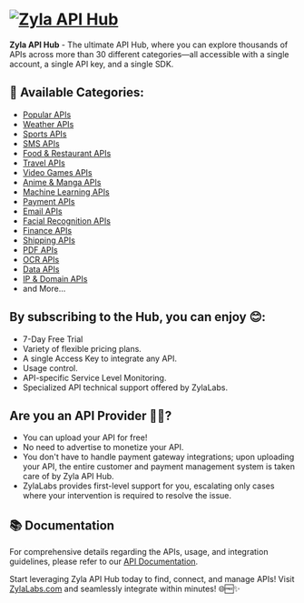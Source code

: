 # [![Zyla API Hub](https://zylalabs.com/img/logo-removebg-preview.png)](https://zylalabs.com/)

<!--start: description-->

**Zyla API Hub** - The ultimate API Hub, where you can explore thousands of APIs across more than 30 different categories—all accessible with a single account, a single API key, and a single SDK.

<!--end: description-->

<!--start: docs-->

## 🌟 Available Categories:
- [Popular APIs](https://zylalabs.com/api-marketplace/popular)
- [Weather APIs](https://zylalabs.com/api-marketplace/weather)
- [Sports APIs](https://zylalabs.com/api-marketplace/sports)
- [SMS APIs](https://zylalabs.com/api-marketplace/sms)
- [Food & Restaurant APIs](https://zylalabs.com/api-marketplace/food-restaurant)
- [Travel APIs](https://zylalabs.com/api-marketplace/travel)
- [Video Games APIs](https://zylalabs.com/api-marketplace/video-games)
- [Anime & Manga APIs](https://zylalabs.com/api-marketplace/anime-manga)
- [Machine Learning APIs](https://zylalabs.com/api-marketplace/machine-learning)
- [Payment APIs](https://zylalabs.com/api-marketplace/payment)
- [Email APIs](https://zylalabs.com/api-marketplace/email)
- [Facial Recognition APIs](https://zylalabs.com/api-marketplace/facial-recognition)
- [Finance APIs](https://zylalabs.com/api-marketplace/finance)
- [Shipping APIs](https://zylalabs.com/api-marketplace/shipping)
- [PDF APIs](https://zylalabs.com/api-marketplace/pdf)
- [OCR APIs](https://zylalabs.com/api-marketplace/ocr)
- [Data APIs](https://zylalabs.com/api-marketplace/data)
- [IP & Domain APIs](https://zylalabs.com/api-marketplace/ip-domain)
- and More...

## By subscribing to the Hub, you can enjoy 😊:

- 7-Day Free Trial
- Variety of flexible pricing plans.
- A single Access Key to integrate any API.
- Usage control.
- API-specific Service Level Monitoring.
- Specialized API technical support offered by ZylaLabs.

## Are you an API Provider 👨‍💻?
- You can upload your API for free!
- No need to advertise to monetize your API.
- You don't have to handle payment gateway integrations; upon uploading your API, the entire customer and payment management system is taken care of by Zyla API Hub.
- ZylaLabs provides first-level support for you, escalating only cases where your intervention is required to resolve the issue.

## 📚 Documentation

For comprehensive details regarding the APIs, usage, and integration guidelines, please refer to our [API Documentation](https://help.zylalabs.com).


Start leveraging Zyla API Hub today to find, connect, and manage APIs! Visit [ZylaLabs.com](https://zylalabs.com/api-marketplace) and seamlessly integrate within minutes! 🌐🆓✨
